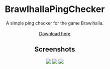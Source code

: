 <h1 align="center"> BrawlhallaPingChecker </h1>
<p align="center"> A simple ping checker for the game Brawlhalla. <br></br>
<a href="https://github.com/Sentinent/BrawlhallaPingChecker/releases/download/v1.0/BrawlhallaPingChecker.exe"> Download here </a>
</p>

<h2 align="center"> Screenshots </h2>
<p align="center">
<img src="http://i.imgur.com/WiT48vg.jpg"/>
<img src="http://i.imgur.com/hJUigEw.jpg"/>
<img src="http://i.imgur.com/o2Ud8DN.jpg"/>
</p>
